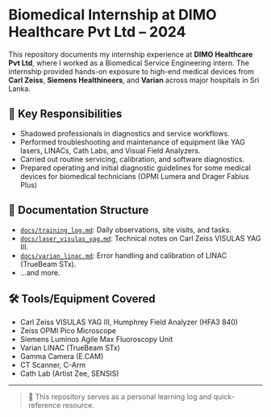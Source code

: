 # Biomedical Internship at DIMO Healthcare Pvt Ltd – 2024

This repository documents my internship experience at **DIMO Healthcare Pvt Ltd**, where I worked as a Biomedical Service Engineering intern. The internship provided hands-on exposure to high-end medical devices from **Carl Zeiss**, **Siemens Healthineers**, and **Varian** across major hospitals in Sri Lanka.

## 📌 Key Responsibilities
- Shadowed professionals in diagnostics and service workflows.
- Performed troubleshooting and maintenance of equipment like YAG lasers, LINACs, Cath Labs, and Visual Field Analyzers.
- Carried out routine servicing, calibration, and software diagnostics.
- Prepared operating and initial diagnostic guidelines for some medical devices for biomedical technicians (OPMI Lumera and Drager Fabius Plus)

## 📁 Documentation Structure

- [`docs/training_log.md`](docs/training_log.md): Daily observations, site visits, and tasks.
- [`docs/laser_visulas_yag.md`](docs/laser_visulas_yag.md): Technical notes on Carl Zeiss VISULAS YAG III.
- [`docs/varian_linac.md`](docs/varian_linac.md): Error handling and calibration of LINAC (TrueBeam STx).
- ...and more.

## 🛠 Tools/Equipment Covered

- Carl Zeiss VISULAS YAG III, Humphrey Field Analyzer (HFA3 840)
- Zeiss OPMI Pico Microscope
- Siemens Luminos Agile Max Fluoroscopy Unit
- Varian LINAC (TrueBeam STx)
- Gamma Camera (E.CAM)
- CT Scanner, C-Arm
- Cath Lab (Artist Zee, SENSIS)

---

> 🔧 This repository serves as a personal learning log and quick-reference resource.
